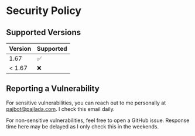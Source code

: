 # Security Policy

## Supported Versions

| Version | Supported          |
| ------- | ------------------ |
| 1.67    | :white_check_mark: |
| < 1.67  | :x:                |

## Reporting a Vulnerability

For sensitive vulnerabilities, you can reach out to me personally at pajbot@pajlada.com. I check this email daily.

For non-sensitive vulnerabilities, feel free to open a GitHub issue. Response time here may be delayed as I only check this in the weekends.
